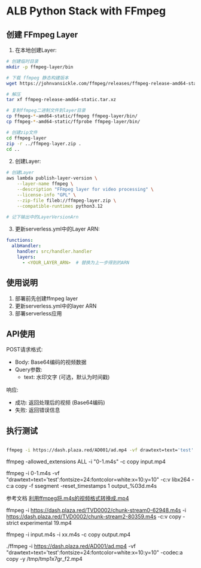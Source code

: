 # ALB Python Stack with FFmpeg

## 创建 FFmpeg Layer

1. 在本地创建Layer:

```bash
# 创建临时目录
mkdir -p ffmpeg-layer/bin

# 下载 ffmpeg 静态构建版本
wget https://johnvansickle.com/ffmpeg/releases/ffmpeg-release-amd64-static.tar.xz

# 解压
tar xf ffmpeg-release-amd64-static.tar.xz

# 复制ffmpeg二进制文件到layer目录
cp ffmpeg-*-amd64-static/ffmpeg ffmpeg-layer/bin/
cp ffmpeg-*-amd64-static/ffprobe ffmpeg-layer/bin/

# 创建zip文件
cd ffmpeg-layer
zip -r ../ffmpeg-layer.zip .
cd ..
```

2. 创建Layer:

```bash
# 创建Layer
aws lambda publish-layer-version \
    --layer-name ffmpeg \
    --description "FFmpeg layer for video processing" \
    --license-info "GPL" \
    --zip-file fileb://ffmpeg-layer.zip \
    --compatible-runtimes python3.12

# 记下输出中的LayerVersionArn
```

3. 更新serverless.yml中的Layer ARN:

```yaml
functions:
  albHandler:
    handler: src/handler.handler
    layers:
      - <YOUR_LAYER_ARN>  # 替换为上一步得到的ARN
```

## 使用说明

1. 部署前先创建ffmpeg layer
2. 更新serverless.yml中的layer ARN
3. 部署serverless应用

## API使用

POST请求格式:
- Body: Base64编码的视频数据
- Query参数:
  - text: 水印文字 (可选，默认为时间戳)

响应:
- 成功: 返回处理后的视频 (Base64编码)
- 失败: 返回错误信息


## 执行测试

```bash

ffmpeg -i https://dash.plaza.red/AD001/ad.mp4 -vf drawtext=text='test':fontsize=24:fontcolor=white:x=10:y=10 -codec:a copy -y hello3.mp4


```
ffmpeg -allowed_extensions ALL -i "0-1.m4s" -c copy input.mp4

ffmpeg -i 0-1.m4s -vf "drawtext=text='test':fontsize=24:fontcolor=white:x=10:y=10" -c:v libx264 -c:a copy -f ssegment -reset_timestamps 1 output_%03d.m4s


参考文档
[利用ffmpeg将.m4s的视频格式转换成.mp4](https://blog.csdn.net/qq_42039214/article/details/117123056)

ffmpeg  -i https://dash.plaza.red/TVD0002/chunk-stream0-62948.m4s -i https://dash.plaza.red/TVD0002/chunk-stream2-80359.m4s -c:v copy -strict experimental 19.mp4

ffmpeg -i input.m4s -i xx.m4s -c copy output.mp4 


./ffmpeg -i https://dash.plaza.red/AD001/ad.mp4 -vf "drawtext=text='test':fontsize=24:fontcolor=white:x=10:y=10" -codec:a copy  -y /tmp/tmp1x7gr_f2.mp4